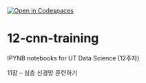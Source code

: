 [![Open in Codespaces](https://classroom.github.com/assets/launch-codespace-2972f46106e565e64193e422d61a12cf1da4916b45550586e14ef0a7c637dd04.svg)](https://classroom.github.com/open-in-codespaces?assignment_repo_id=17250525)
# 12-cnn-training

IPYNB notebooks for UT Data Science (12주차)

11장 – 심층 신경망 훈련하기
